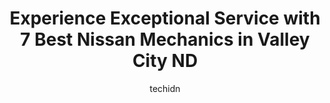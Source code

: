 ---
layout: ampstory
image: https://images.unsplash.com/photo-1625863929285-5e37a6b0df1c?ixlib=rb-4.0.3&ixid=MnwxMjA3fDB8MHxwaG90by1wYWdlfHx8fGVufDB8fHx8&auto=format&fit=crop&w=640&h=853&q=80
author: techidn
featured: false
description: When it comes to maintaining and repairing your vehicle in Valley City ND, USA, you deserve nothing but the best. Thats why the 7 best Nissan Mechanic in the area are here to offer their ex
title: Experience Exceptional Service with 7 Best Nissan Mechanics in Valley City ND
cover:
   title: Experience Exceptional Service with 7 Best Nissan Mechanics in Valley City ND
   subtitle: Rickpate
   background: https://images.unsplash.com/photo-1625863929285-5e37a6b0df1c?ixlib=rb-4.0.3&ixid=MnwxMjA3fDB8MHxwaG90by1wYWdlfHx8fGVufDB8fHx8&auto=format&fit=crop&w=640&h=853&q=80

pages: 
 - layout: thirds
   top: <h1>#1 Bitz Tire & Services</h1>
   bottom: "<p>Easy to schedule my appt.  Got in quickly. They got the work done on my car as scheduled. Ready to go on time. Friendly and courteous people to work with.</p>"
   background: https://www.knot35.com/toplist/wp-content/uploads/2023/06/best-nissan-mechanic-1-in-valley-city-nd-1685837601.jpeg
   backgroundblur: true
 - layout: thirds
   top: <h1>#2 Quality Alignment & Brake Center</h1>
   bottom: "<p>1420 W Main St, Valley City, ND 58072, United States</p>"
   background: https://www.knot35.com/toplist/wp-content/uploads/2023/06/best-nissan-mechanic-2-in-valley-city-nd-1685837601.jpeg
   cta:
      link: https://www.knot35.com/toplist/experience-exceptional-service-with-7-best-nissan-mechanics-in-valley-city-nd/
      text: Experience Exceptional Service with 7 Best Nissan Mechanics in Valley City ND
 - layout: thirds
   top: <h1>#3 Berger Auto & Diesel Repair</h1>
   bottom: "<p>1030 7th St SE, Valley City, ND 58072, United States</p>"
   background: https://www.knot35.com/toplist/wp-content/uploads/2023/06/best-nissan-mechanic-3-in-valley-city-nd-1685837602.jpeg
   cta:
      link: https://www.knot35.com/toplist/experience-exceptional-service-with-7-best-nissan-mechanics-in-valley-city-nd/
      text: Experience Exceptional Service with 7 Best Nissan Mechanics in Valley City ND
 - layout: thirds
   top: <h1>#4 Valley Service</h1>
   bottom: "<p>357 Central Ave N, Valley City, ND 58072, United States</p>"
   background: https://images.unsplash.com/photo-1567095761054-7a02e69e5c43?ixlib=rb-4.0.3&ixid=MnwxMjA3fDB8MHxwaG90by1wYWdlfHx8fGVufDB8fHx8&auto=format&fit=crop&w=640&h=853&q=80
   cta:
      link: https://www.knot35.com/toplist/experience-exceptional-service-with-7-best-nissan-mechanics-in-valley-city-nd/
      text: Experience Exceptional Service with 7 Best Nissan Mechanics in Valley City ND
 - layout: thirds
   top: <h1>#5 RKS Sales & Services</h1>
   bottom: "<p>615 2nd St NW, Valley City, ND 58072, United States</p>"
   background: https://images.unsplash.com/photo-1527067829737-402993088e6b?ixlib=rb-4.0.3&ixid=MnwxMjA3fDB8MHxwaG90by1wYWdlfHx8fGVufDB8fHx8&auto=format&fit=crop&w=640&h=853&q=80
   cta:
      link: https://www.knot35.com/toplist/experience-exceptional-service-with-7-best-nissan-mechanics-in-valley-city-nd/
      text: Experience Exceptional Service with 7 Best Nissan Mechanics in Valley City ND
 - layout: thirds
   top: <h1>#6 Wendel Auto Body</h1>
   bottom: "<p>2125 W Main St, Valley City, ND 58072, United States</p>"
   background: https://images.unsplash.com/photo-1608501821300-4f99e58bba77?ixlib=rb-4.0.3&ixid=MnwxMjA3fDB8MHxwaG90by1wYWdlfHx8fGVufDB8fHx8&auto=format&fit=crop&w=640&h=853&q=80
   cta:
      link: https://www.knot35.com/toplist/experience-exceptional-service-with-7-best-nissan-mechanics-in-valley-city-nd/
      text: Experience Exceptional Service with 7 Best Nissan Mechanics in Valley City ND
 - layout: thirds
   top: <h1>#7 S & S Auto Electric Inc</h1>
   bottom: "<p>243 2nd St NW, Valley City, ND 58072, United States</p>"
   background: https://images.unsplash.com/photo-1595364397663-fca4f075d796?ixlib=rb-4.0.3&ixid=MnwxMjA3fDB8MHxwaG90by1wYWdlfHx8fGVufDB8fHx8&auto=format&fit=crop&w=640&h=853&q=80
   cta:
      link: https://www.knot35.com/toplist/experience-exceptional-service-with-7-best-nissan-mechanics-in-valley-city-nd/
      text: Experience Exceptional Service with 7 Best Nissan Mechanics in Valley City ND
 - layout: thirds
   middle: Continue reading...
   background: https://images.unsplash.com/photo-1609083590460-7b8cc0ca65f8?ixlib=rb-4.0.3&ixid=MnwxMjA3fDB8MHxwaG90by1wYWdlfHx8fGVufDB8fHx8&auto=format&fit=crop&w=640&h=853&q=80
   cta:
      link: https://www.knot35.com/toplist/experience-exceptional-service-with-7-best-nissan-mechanics-in-valley-city-nd/
      text: Experience Exceptional Service with 7 Best Nissan Mechanics in Valley City ND
      
---